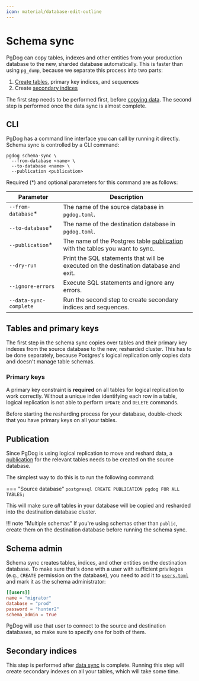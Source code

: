 ```yaml
---
icon: material/database-edit-outline
---
```

# Schema sync

PgDog can copy tables, indexes and other entities from your production database to the new, sharded database automatically. This is faster than using `pg_dump`, because we separate this process into two parts:

1. [Create tables](#tables-and-primary-keys), primary key indices, and sequences
2. Create [secondary indices](#secondary-indices)

The first step needs to be performed first, before [copying data](hash.md). The second step is performed once the data sync is almost complete.

## CLI

PgDog has a command line interface you can call by running it directly. Schema sync is controlled by a CLI command:

```
pgdog schema-sync \
  --from-database <name> \
  --to-database <name> \
  --publication <publication>
```

Required (*) and optional parameters for this command are as follows:

| Parameter | Description |
|-|-|
| `--from-database`* | The name of the source database in `pgdog.toml`. |
| `--to-database`* | The name of the destination database in `pgdog.toml`. |
| `--publication`* | The name of the Postgres table [publication](#publication) with the tables you want to sync. |
| `--dry-run` | Print the SQL statements that will be executed on the destination database and exit. |
| `--ignore-errors` | Execute SQL statements and ignore any errors. |
| `--data-sync-complete` | Run the second step to create secondary indices and sequences. |

## Tables and primary keys

The first step in the schema sync copies over tables and their primary key indexes from the source database to the new, resharded cluster. This has to be done separately, because Postgres's logical replication only copies data and doesn't manage table schemas.

### Primary keys

A primary key constraint is **required** on all tables for logical replication to work correctly. Without a unique index identifying each row in a table, logical replication is not able to perform `UPDATE` and `DELETE` commands.

Before starting the resharding process for your database, double-check that you have primary keys on all your tables.

## Publication

Since PgDog is using logical replication to move and reshard data, a [publication](https://www.postgresql.org/docs/current/sql-createpublication.html) for the relevant tables needs to be created on the source database.

The simplest way to do this is to run the following command:

=== "Source database"
    ```postgresql
    CREATE PUBLICATION pgdog FOR ALL TABLES;
    ```

This will make sure _all_ tables in your database will be copied and resharded into the destination database cluster.

!!! note "Multiple schemas"
    If you're using schemas other than `public`, create them on the destination database before running the schema sync.

## Schema admin

Schema sync creates tables, indices, and other entities on the destination database. To make sure that's done with a user with sufficient privileges (e.g., `CREATE` permission on the database), you need to add it to [`users.toml`](../../../configuration/users.toml/users.md) and mark it as the schema administrator:

```toml
[[users]]
name = "migrator"
database = "prod"
password = "hunter2"
schema_admin = true
```

PgDog will use that user to connect to the source and destination databases, so make sure to specify one for both of them.

## Secondary indices

This step is performed after [data sync](hash.md) is complete. Running this step will create secondary indexes on all your tables, which will take some time.
